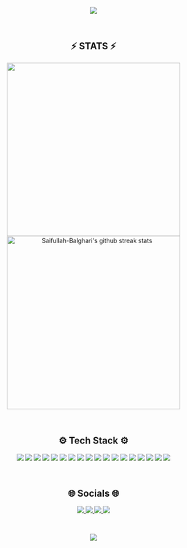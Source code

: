 <p align="center">
  <img src="https://capsule-render.vercel.app/api?type=waving&color=timeGradient&height=300&&section=header&text=Hello,%20World!&fontSize=90&fontAlign=50&fontAlignY=30&desc=It's%20Saifullah-Balghari!&descAlign=50&descSize=30&animation=twinkling">
</p>

<br>

<h2 align="center">⚡ STATS ⚡</h2>
<p align="center">
  <img align="center" width="400" src="https://github-readme-stats.vercel.app/api?username=Saifullah-Balghari&show_icons=true&theme=github_dark&&hide_border=true"> 
  <img align="center" width="400" src="https://github-readme-streak-stats.herokuapp.com/?user=Saifullah-Balghari&theme=github-dark&hide_border=true&date_format=M%20j%5B%2C%20Y%5D" alt="Saifullah-Balghari's github streak stats"> 
</p>

<br>

<h2 align="center">⚙️ Tech Stack ⚙️</h2>
<p align="center">
  <img src="https://img.shields.io/badge/c-%2300599C.svg?style=for-the-badge&logo=c&logoColor=white" />
  <img src="https://img.shields.io/badge/c++-%2300599C.svg?style=for-the-badge&logo=c%2B%2B&logoColor=white" />
  <img src="https://img.shields.io/badge/css3-%231572B6.svg?style=for-the-badge&logo=css3&logoColor=white" />
  <img src="https://img.shields.io/badge/html5-%23E34F26.svg?style=for-the-badge&logo=html5&logoColor=white" />
  <img src="https://img.shields.io/badge/javascript-%23323330.svg?style=for-the-badge&logo=javascript&logoColor=%23F7DF1E" />
  <img src="https://img.shields.io/badge/python-3670A0?style=for-the-badge&logo=python&logoColor=ffdd54" />
  <img src="https://img.shields.io/badge/netlify-%23000000.svg?style=for-the-badge&logo=netlify&logoColor=#00C7B7" />
  <img src="https://img.shields.io/badge/node.js-6DA55F?style=for-the-badge&logo=node.js&logoColor=white" />
  <img src="https://img.shields.io/badge/react-%2320232a.svg?style=for-the-badge&logo=react&logoColor=%2361DAFB" />
  <img src="https://img.shields.io/badge/tailwindcss-%2338B2AC.svg?style=for-the-badge&logo=tailwind-css&logoColor=white" />
  <img src="https://img.shields.io/badge/sqlite-%2307405e.svg?style=for-the-badge&logo=sqlite&logoColor=white" />
  <img src="https://img.shields.io/badge/mysql-4479A1.svg?style=for-the-badge&logo=mysql&logoColor=white" />
  <img src="https://img.shields.io/badge/MongoDB-%234ea94b.svg?style=for-the-badge&logo=mongodb&logoColor=white" />
  <img src="https://img.shields.io/badge/Matplotlib-%23ffffff.svg?style=for-the-badge&logo=Matplotlib&logoColor=black" />
  <img src="https://img.shields.io/badge/numpy-%23013243.svg?style=for-the-badge&logo=numpy&logoColor=white" />
  <img src="https://img.shields.io/badge/pandas-%23150458.svg?style=for-the-badge&logo=pandas&logoColor=white" />
  <img src="https://img.shields.io/badge/git-%23F05033.svg?style=for-the-badge&logo=git&logoColor=white" />
  <img src="https://img.shields.io/badge/github-%23121011.svg?style=for-the-badge&logo=github&logoColor=white" />
</p>

<br>

<h2 align="center">🌐 Socials 🌐</h2>
<p align="center">
  <a href="https://facebook.com/Saifullah.BlghaRi">
    <img src="https://img.shields.io/badge/Facebook-%231877F2.svg?logo=Facebook&logoColor=white" />
  </a> 
  <a href="https://instagram.com/saifullahbalghari">
    <img src="https://img.shields.io/badge/Instagram-%23E4405F.svg?logo=Instagram&logoColor=white" />
  </a>
  <a href="https://linkedin.com/in/saifullah-balghari">
    <img src="https://img.shields.io/badge/LinkedIn-%230077B5.svg?logo=linkedin&logoColor=white" />
  </a>
  <a href="https://youtube.com/@saifullahbalghari">
    <img src="https://img.shields.io/badge/YouTube-%23FF0000.svg?logo=YouTube&logoColor=white" />
  </a>
</p>

<br>

<p align="center">
  <a href="https://visitcount.itsvg.in">
    <img src="https://visitcount.itsvg.in/api?id=saifullah-balghari&icon=1&color=0" />
  </a>
</p>
